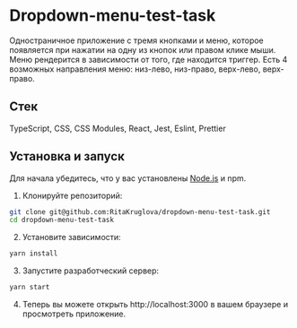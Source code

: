 # Dropdown-menu-test-task

Одностраничное приложение с тремя кнопками и меню, которое появляется при нажатии на одну из кнопок или правом клике мыши. Меню рендерится в зависимости от того, где находится триггер. Есть 4 возможных направления меню: низ-лево, низ-право, верх-лево, верх-право.

## Стек

TypeScript, CSS, CSS Modules, React, Jest, Eslint, Prettier

## Установка и запуск

Для начала убедитесь, что у вас установлены [Node.js](https://nodejs.org/en/) и npm.

1. Клонируйте репозиторий:
```bash
git clone git@github.com:RitaKruglova/dropdown-menu-test-task.git
cd dropdown-menu-test-task
```
2. Установите зависимости:
```bash
yarn install
```
3. Запустите разработческий сервер:
```bash
yarn start
```
4. Теперь вы можете открыть http://localhost:3000 в вашем браузере и просмотреть приложение.